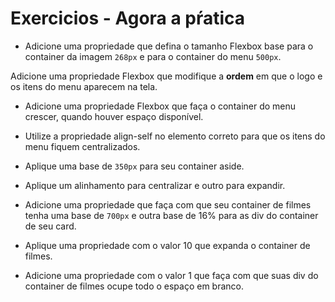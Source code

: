 # Exercicios - Agora a pŕatica

- Adicione uma propriedade que defina o tamanho Flexbox base para o container da imagem `268px` e para o container do menu `500px`.

Adicione uma propriedade Flexbox que modifique a **ordem** em que o logo e os itens do menu aparecem na tela.

- Adicione uma propriedade Flexbox que faça o container do menu crescer, quando houver espaço disponível.

- Utilize a propriedade align-self no elemento correto para que os itens do menu fiquem centralizados.

- Aplique uma base de `350px` para seu container aside.

- Aplique um alinhamento para centralizar e outro para expandir.

- Adicione uma propriedade que faça com que seu container de filmes tenha uma base de `700px` e outra base de 16% para as div do container de seu card.

- Aplique uma propriedade com o valor 10 que expanda o container de filmes.

- Adicione uma propriedade com o valor 1 que faça com que suas div do container de filmes ocupe todo o espaço em branco.
